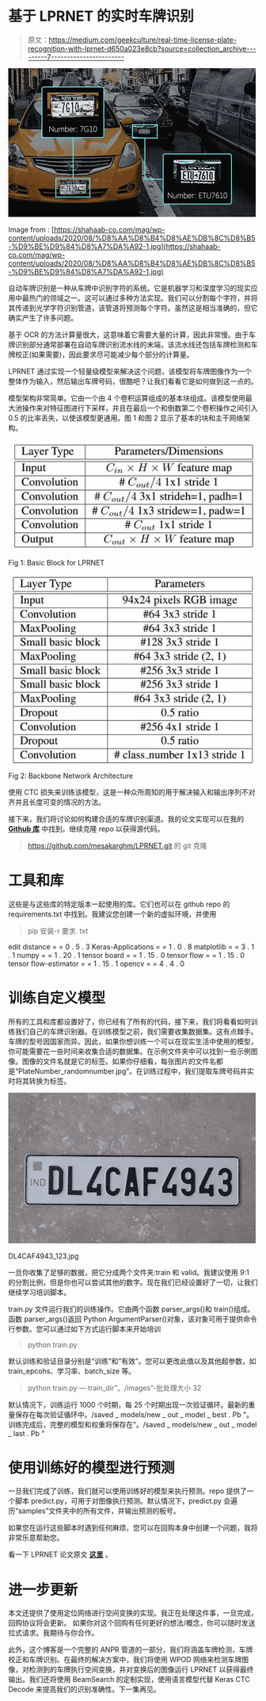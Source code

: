 # 基于 LPRNET 的实时车牌识别

> 原文：<https://medium.com/geekculture/real-time-license-plate-recognition-with-lprnet-d650a023e8cb?source=collection_archive---------7----------------------->

![](img/354548b2f06c2edde30604d1306ca8a2.png)

Image from : [https://shahaab-co.com/mag/wp-content/uploads/2020/08/%D8%AA%D8%B4%D8%AE%DB%8C%D8%B5-%D9%BE%D9%84%D8%A7%DA%A92-1.jpg](https://shahaab-co.com/mag/wp-content/uploads/2020/08/%D8%AA%D8%B4%D8%AE%DB%8C%D8%B5-%D9%BE%D9%84%D8%A7%DA%A92-1.jpg)

自动车牌识别是一种从车牌中识别字符的系统。它是机器学习和深度学习的现实应用中最热门的领域之一。这可以通过多种方法实现。我们可以分割每个字符，并将其传递到光学字符识别管道，该管道将预测每个字符。虽然这是相当准确的，但它确实产生了许多问题。

基于 OCR 的方法计算量很大，这意味着它需要大量的计算，因此非常慢。由于车牌识别部分通常部署在自动车牌识别流水线的末端，该流水线还包括车牌检测和车牌校正(如果需要)，因此要求尽可能减少每个部分的计算量。

LPRNET 通过实现一个轻量级模型来解决这个问题，该模型将车牌图像作为一个整体作为输入，然后输出车牌号码，很酷吧？让我们看看它是如何做到这一点的。

模型架构非常简单。它由一个由 4 个卷积运算组成的基本块组成。该模型使用最大池操作来对特征图进行下采样，并且在最后一个和倒数第二个卷积操作之间引入 0.5 的比率丢失，以使该模型更通用。图 1 和图 2 显示了基本的块和主干网络架构。

![](img/51fadc9b97b4732d5475d7023b8d1c44.png)

Fig 1: Basic Block for LPRNET

![](img/42eec7e55ed87a9bafc1814bd7bf3433.png)

Fig 2: Backbone Network Architecture

使用 CTC 损失来训练该模型，这是一种众所周知的用于解决输入和输出序列不对齐并且长度可变的情况的方法。

接下来，我们将讨论如何构建合适的车牌识别渠道。我的论文实现可以在我的 [**Github 库**](http://www.github.com/mesakarghm/LPRNET) 中找到。继续克隆 repo 以获得源代码。

> https://github.com/mesakarghm/LPRNET.git 的 git 克隆

# **工具和库**

这些是与这些库的特定版本一起使用的库。它们也可以在 github repo 的 requirements.txt 中找到。我建议您创建一个新的虚拟环境，并使用

> pip 安装-r 要求. txt

edit distance = = 0 . 5 . 3
Keras-Applications = = 1 . 0 . 8
matplotlib = = 3 . 1 . 1
numpy = = 1 . 20 . 1
tensor board = = 1 . 15 . 0
tensor flow = = 1 . 15 . 0
tensor flow-estimator = = 1 . 15 . 1
opencv = = 4 . 4 . 0

# 训练自定义模型

所有的工具和库都设置好了，你已经有了所有的代码，接下来，我们将看看如何训练我们自己的车牌识别器。在训练模型之前，我们需要收集数据集。这有点棘手。车牌的型号因国家而异。因此，如果你想训练一个可以在现实生活中使用的模型，你可能需要花一些时间来收集合适的数据集。在示例文件夹中可以找到一些示例图像。图像的文件名就是它的标签。如果你仔细看，每张图片的文件名都是“PlateNumber_randomnumber.jpg”。在训练过程中，我们提取车牌号码并实时将其转换为标签。

![](img/b4fd94e2c09e8db19e0a7a341b83862c.png)

DL4CAF4943_123.jpg

一旦你收集了足够的数据，把它分成两个文件夹:train 和 valid。我建议使用 9:1 的分割比例，但是你也可以尝试其他的数字。现在我们已经设置好了一切，让我们继续学习培训脚本。

train.py 文件运行我们的训练操作。它由两个函数 parser_args()和 train()组成。函数 parser_args()返回 Python ArgumentParser()对象，该对象可用于提供命令行参数。您可以通过如下方式运行脚本来开始培训

> python train.py

默认训练和验证目录分别是“训练”和“有效”。您可以更改此值以及其他超参数，如 train_epcohs、学习率、batch_size 等。

> python train.py — train_dir”。/images”-批处理大小 32

默认情况下，训练运行 1000 个时期，每 25 个时期出现一次验证循环。最新的重量保存在每次验证循环中。/saved _ models/new _ out _ model _ best . Pb "。训练完成后，完整的模型和权重将保存在”。/saved _ models/new _ out _ model _ last . Pb "

# 使用训练好的模型进行预测

一旦我们完成了训练，我们就可以使用训练好的模型来执行预测。repo 提供了一个脚本 predict.py，可用于对图像执行预测。默认情况下，predict.py 会遍历“samples”文件夹中的所有文件，并输出预测的板号。

如果您在运行这些脚本时遇到任何麻烦，您可以在回购本身中创建一个问题，我将非常乐意帮助您。

看一下 LPRNET 论文原文 [**这里**](https://arxiv.org/abs/1806.10447) 。

# 进一步更新

本文还提供了使用定位网络进行空间变换的实现。我正在处理这件事，一旦完成，回购协议将会更新。
如果你对这个回购有任何更好的想法/概念，你可以随时发送拉式请求。我期待与你合作。

此外，这个博客是一个完整的 ANPR 管道的一部分，我们将涵盖车牌检测，车牌校正和车牌识别。在最终的解决方案中，我们将使用 WPOD 网络来检测车牌图像，对检测到的车牌执行空间变换，并对变换后的图像运行 LPRNET 以获得最终输出。我们还将使用 BeamSearch 的定制实现，使用语言模型代替 Keras CTC Decode 来提高我们的识别准确性。下一集再见。